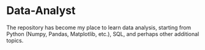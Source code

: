 # Data-Analyst
The repository has become my place to learn data analysis, starting from Python (Numpy, Pandas, Matplotlib, etc.), SQL, and perhaps other additional topics.
